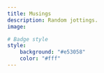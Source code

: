 ```yaml
---
title: Musings
description: Random jottings.
image: 

# Badge style
style:
    background: "#e53058"
    color: "#fff"
---
```

